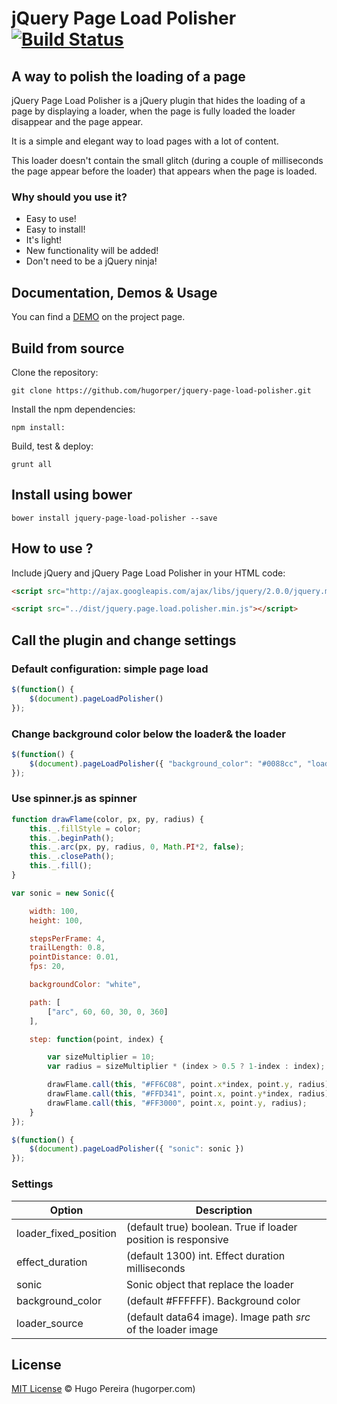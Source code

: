 # jQuery Page Load Polisher [![Build Status](https://travis-ci.org/hugorper/jquery-page-load-polisher.svg?branch=master)](https://travis-ci.org/hugorper/jquery-page-load-polisher)

## A way to polish the loading of a page

jQuery Page Load Polisher is a jQuery plugin that hides the loading of a page by displaying a loader, when the page is fully loaded the loader disappear and the page appear.

It is a simple and elegant way to load pages with a lot of content.

This loader doesn't contain the small glitch (during a couple of milliseconds the page appear before the loader) that appears when the page is loaded.

### Why should you use it?

 - Easy to use!
 - Easy to install!
 - It's light!
 - New functionality will be added!
 - Don't need to be a jQuery ninja!

## Documentation, Demos & Usage

You can find a [DEMO](https://hugorper.github.com/jquery-page-load-polisher) on the project page.

## Build from source

Clone the repository:

```
git clone https://github.com/hugorper/jquery-page-load-polisher.git
```

Install the npm dependencies:

```
npm install:
```

Build, test & deploy:

```
grunt all
```

## Install using bower

```
bower install jquery-page-load-polisher --save
```

## How to use ?

Include jQuery and jQuery Page Load Polisher in your HTML code:

```html
<script src="http://ajax.googleapis.com/ajax/libs/jquery/2.0.0/jquery.min.js"></script>

<script src="../dist/jquery.page.load.polisher.min.js"></script>
```

## Call the plugin and change settings

### Default configuration: simple page load

```js
$(function() {
	$(document).pageLoadPolisher()
});
```

### Change background color below the loader& the loader

```js
$(function() {
	$(document).pageLoadPolisher({ "background_color": "#0088cc", "loader_source": "loader64.gif" })
});
```

### Use spinner.js as spinner

```js
function drawFlame(color, px, py, radius) {
	this._.fillStyle = color;
	this._.beginPath();
	this._.arc(px, py, radius, 0, Math.PI*2, false);
	this._.closePath();
	this._.fill();
}

var sonic = new Sonic({

	width: 100,
	height: 100,

	stepsPerFrame: 4,
	trailLength: 0.8,
	pointDistance: 0.01,
	fps: 20,

	backgroundColor: "white",

	path: [
		["arc", 60, 60, 30, 0, 360]
	],

	step: function(point, index) {

		var sizeMultiplier = 10;
		var radius = sizeMultiplier * (index > 0.5 ? 1-index : index);

		drawFlame.call(this, "#FF6C08", point.x*index, point.y, radius);
		drawFlame.call(this, "#FFD341", point.x, point.y*index, radius);
		drawFlame.call(this, "#FF3000", point.x, point.y, radius);
	}
});

$(function() {
	$(document).pageLoadPolisher({ "sonic": sonic })
});
```

### Settings

Option  | Description
------------- | -------------
loader_fixed_position  | (default true) boolean. True if loader position is responsive
effect_duration  | (default 1300) int. Effect duration milliseconds
sonic  | Sonic object that replace the loader
background_color  | (default #FFFFFF). Background color
loader_source  | (default data64 image). Image path _src_ of the loader image

## License

[MIT License](http://hugorper.mit-license.org/) © Hugo Pereira (hugorper.com)
